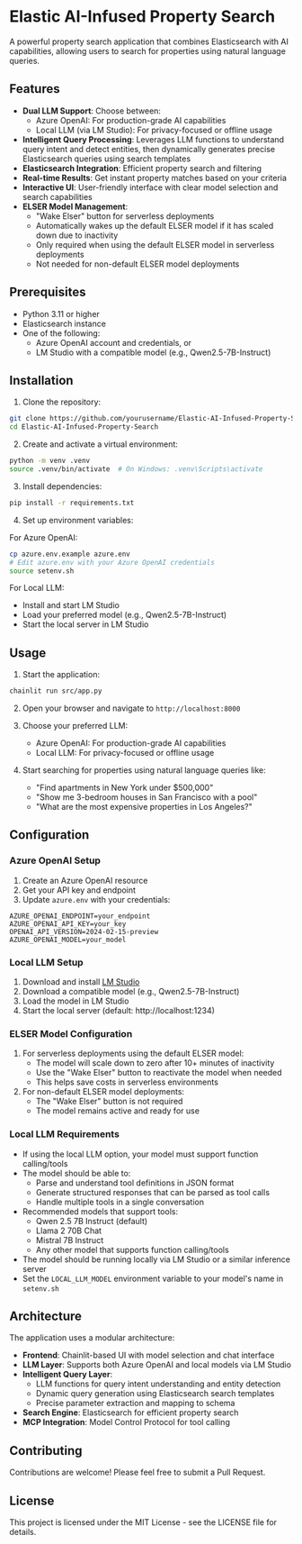 # Elastic AI-Infused Property Search

A powerful property search application that combines Elasticsearch with AI capabilities, allowing users to search for properties using natural language queries.

## Features

- **Dual LLM Support**: Choose between:
  - Azure OpenAI: For production-grade AI capabilities
  - Local LLM (via LM Studio): For privacy-focused or offline usage
- **Intelligent Query Processing**: Leverages LLM functions to understand query intent and detect entities, then dynamically generates precise Elasticsearch queries using search templates
- **Elasticsearch Integration**: Efficient property search and filtering
- **Real-time Results**: Get instant property matches based on your criteria
- **Interactive UI**: User-friendly interface with clear model selection and search capabilities
- **ELSER Model Management**: 
  - "Wake Elser" button for serverless deployments
  - Automatically wakes up the default ELSER model if it has scaled down due to inactivity
  - Only required when using the default ELSER model in serverless deployments
  - Not needed for non-default ELSER model deployments

## Prerequisites

- Python 3.11 or higher
- Elasticsearch instance
- One of the following:
  - Azure OpenAI account and credentials, or
  - LM Studio with a compatible model (e.g., Qwen2.5-7B-Instruct)

## Installation

1. Clone the repository:
```bash
git clone https://github.com/yourusername/Elastic-AI-Infused-Property-Search.git
cd Elastic-AI-Infused-Property-Search
```

2. Create and activate a virtual environment:
```bash
python -m venv .venv
source .venv/bin/activate  # On Windows: .venv\Scripts\activate
```

3. Install dependencies:
```bash
pip install -r requirements.txt
```

4. Set up environment variables:

For Azure OpenAI:
```bash
cp azure.env.example azure.env
# Edit azure.env with your Azure OpenAI credentials
source setenv.sh
```

For Local LLM:
- Install and start LM Studio
- Load your preferred model (e.g., Qwen2.5-7B-Instruct)
- Start the local server in LM Studio

## Usage

1. Start the application:
```bash
chainlit run src/app.py
```

2. Open your browser and navigate to `http://localhost:8000`

3. Choose your preferred LLM:
   - Azure OpenAI: For production-grade AI capabilities
   - Local LLM: For privacy-focused or offline usage

4. Start searching for properties using natural language queries like:
   - "Find apartments in New York under $500,000"
   - "Show me 3-bedroom houses in San Francisco with a pool"
   - "What are the most expensive properties in Los Angeles?"

## Configuration

### Azure OpenAI Setup
1. Create an Azure OpenAI resource
2. Get your API key and endpoint
3. Update `azure.env` with your credentials:
```
AZURE_OPENAI_ENDPOINT=your_endpoint
AZURE_OPENAI_API_KEY=your_key
OPENAI_API_VERSION=2024-02-15-preview
AZURE_OPENAI_MODEL=your_model
```

### Local LLM Setup
1. Download and install [LM Studio](https://lmstudio.ai/)
2. Download a compatible model (e.g., Qwen2.5-7B-Instruct)
3. Load the model in LM Studio
4. Start the local server (default: http://localhost:1234)

### ELSER Model Configuration
1. For serverless deployments using the default ELSER model:
   - The model will scale down to zero after 10+ minutes of inactivity
   - Use the "Wake Elser" button to reactivate the model when needed
   - This helps save costs in serverless environments
2. For non-default ELSER model deployments:
   - The "Wake Elser" button is not required
   - The model remains active and ready for use

### Local LLM Requirements
- If using the local LLM option, your model must support function calling/tools
- The model should be able to:
  - Parse and understand tool definitions in JSON format
  - Generate structured responses that can be parsed as tool calls
  - Handle multiple tools in a single conversation
- Recommended models that support tools:
  - Qwen 2.5 7B Instruct (default)
  - Llama 2 70B Chat
  - Mistral 7B Instruct
  - Any other model that supports function calling/tools
- The model should be running locally via LM Studio or a similar inference server
- Set the `LOCAL_LLM_MODEL` environment variable to your model's name in `setenv.sh`

## Architecture

The application uses a modular architecture:
- **Frontend**: Chainlit-based UI with model selection and chat interface
- **LLM Layer**: Supports both Azure OpenAI and local models via LM Studio
- **Intelligent Query Layer**: 
  - LLM functions for query intent understanding and entity detection
  - Dynamic query generation using Elasticsearch search templates
  - Precise parameter extraction and mapping to schema
- **Search Engine**: Elasticsearch for efficient property search
- **MCP Integration**: Model Control Protocol for tool calling

## Contributing

Contributions are welcome! Please feel free to submit a Pull Request.

## License

This project is licensed under the MIT License - see the LICENSE file for details.
